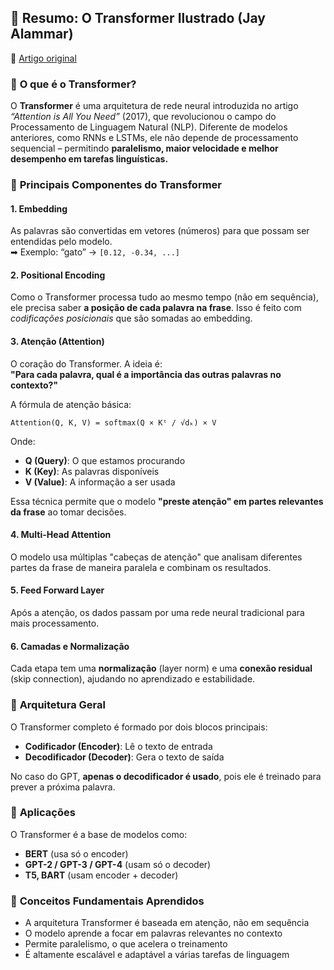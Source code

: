 ## 🧠 **Resumo: O Transformer Ilustrado (Jay Alammar)**

🔗 [Artigo original](https://jalammar.github.io/illustrated-transformer/)

### 🔹 **O que é o Transformer?**

O **Transformer** é uma arquitetura de rede neural introduzida no artigo _“Attention is All You Need”_ (2017), que revolucionou o campo do Processamento de Linguagem Natural (NLP). Diferente de modelos anteriores, como RNNs e LSTMs, ele não depende de processamento sequencial – permitindo **paralelismo, maior velocidade e melhor desempenho em tarefas linguísticas.**

### 🔹 **Principais Componentes do Transformer**

#### 1. **Embedding**

As palavras são convertidas em vetores (números) para que possam ser entendidas pelo modelo.  
➡ Exemplo: “gato” → `[0.12, -0.34, ...]`

#### 2. **Positional Encoding**

Como o Transformer processa tudo ao mesmo tempo (não em sequência), ele precisa saber **a posição de cada palavra na frase**. Isso é feito com _codificações posicionais_ que são somadas ao embedding.

#### 3. **Atenção (Attention)**

O coração do Transformer. A ideia é:  
**"Para cada palavra, qual é a importância das outras palavras no contexto?"**

A fórmula de atenção básica:

```
Attention(Q, K, V) = softmax(Q × Kᵗ / √dₖ) × V
```

Onde:

- **Q (Query)**: O que estamos procurando
- **K (Key)**: As palavras disponíveis
- **V (Value)**: A informação a ser usada

Essa técnica permite que o modelo **"preste atenção" em partes relevantes da frase** ao tomar decisões.

#### 4. **Multi-Head Attention**

O modelo usa múltiplas "cabeças de atenção" que analisam diferentes partes da frase de maneira paralela e combinam os resultados.

#### 5. **Feed Forward Layer**

Após a atenção, os dados passam por uma rede neural tradicional para mais processamento.

#### 6. **Camadas e Normalização**

Cada etapa tem uma **normalização** (layer norm) e uma **conexão residual** (skip connection), ajudando no aprendizado e estabilidade.

### 🔹 **Arquitetura Geral**

O Transformer completo é formado por dois blocos principais:

- **Codificador (Encoder)**: Lê o texto de entrada
- **Decodificador (Decoder)**: Gera o texto de saída

No caso do GPT, **apenas o decodificador é usado**, pois ele é treinado para prever a próxima palavra.

### 🔹 **Aplicações**

O Transformer é a base de modelos como:

- **BERT** (usa só o encoder)
- **GPT-2 / GPT-3 / GPT-4** (usam só o decoder)
- **T5, BART** (usam encoder + decoder)


### 🧠 **Conceitos Fundamentais Aprendidos**

- A arquitetura Transformer é baseada em atenção, não em sequência
- O modelo aprende a focar em palavras relevantes no contexto
- Permite paralelismo, o que acelera o treinamento
- É altamente escalável e adaptável a várias tarefas de linguagem
